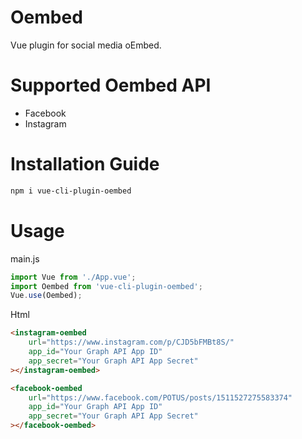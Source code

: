 # Oembed
 Vue plugin for social media oEmbed. 

# Supported Oembed API
<ul>
 <li>Facebook </li>
 <li>Instagram </li>
</ul>

# Installation Guide
```bash
npm i vue-cli-plugin-oembed
```

# Usage
main.js
```javascript
import Vue from './App.vue';
import Oembed from 'vue-cli-plugin-oembed';
Vue.use(Oembed);
```
Html
```html
<instagram-oembed 
	url="https://www.instagram.com/p/CJD5bFMBt8S/" 
	app_id="Your Graph API App ID" 
	app_secret="Your Graph API App Secret"
></instagram-oembed>
```
```html
<facebook-oembed 
	url="https://www.facebook.com/POTUS/posts/1511527275583374"
	app_id="Your Graph API App ID" 
	app_secret="Your Graph API App Secret"
></facebook-oembed>
```
